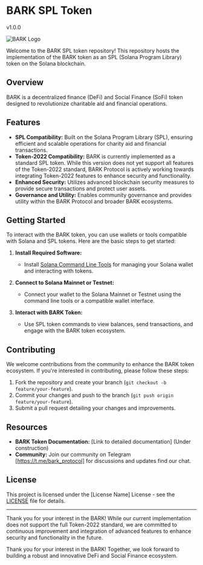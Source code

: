 # BARK SPL Token
v1.0.0

![BARK Logo](link_to_logo.png)

Welcome to the BARK SPL token repository! This repository hosts the implementation of the BARK token as an SPL (Solana Program Library) token on the Solana blockchain.

## Overview

BARK is a decentralized finance (DeFi) and Social Finance (SoFi) token designed to revolutionize charitable aid and financial operations.

## Features

- **SPL Compatibility:** Built on the Solana Program Library (SPL), ensuring efficient and scalable operations for charity aid and financial transactions.
- **Token-2022 Compatibility:** BARK is currently implemented as a standard SPL token. While this version does not yet support all features of the Token-2022 standard, BARK Protocol is actively working towards integrating Token-2022 features to enhance security and functionality.
- **Enhanced Security:** Utilizes advanced blockchain security measures to provide secure transactions and protect user assets.
- **Governance and Utility:** Enables community governance and provides utility within the BARK Protocol and broader BARK ecosystems.

## Getting Started

To interact with the BARK token, you can use wallets or tools compatible with Solana and SPL tokens. Here are the basic steps to get started:

1. **Install Required Software:**
   - Install [Solana Command Line Tools](https://docs.solana.com/cli/install-solana-cli-tools) for managing your Solana wallet and interacting with tokens.

2. **Connect to Solana Mainnet or Testnet:**
   - Connect your wallet to the Solana Mainnet or Testnet using the command line tools or a compatible wallet interface.

3. **Interact with BARK Token:**
   - Use SPL token commands to view balances, send transactions, and engage with the BARK token ecosystem.

## Contributing

We welcome contributions from the community to enhance the BARK token ecosystem. If you're interested in contributing, please follow these steps:

1. Fork the repository and create your branch (`git checkout -b feature/your-feature`).
2. Commit your changes and push to the branch (`git push origin feature/your-feature`).
3. Submit a pull request detailing your changes and improvements.

## Resources

- **BARK Token Documentation:** [Link to detailed documentation] (Under construction)
- **Community:** Join our community on Telegram [https://t.me/bark_protocol] for discussions and updates find our chat.

## License

This project is licensed under the [License Name] License - see the [LICENSE](LICENSE) file for details.

---

Thank you for your interest in the BARK! While our current implementation does not support the full Token-2022 standard, we are committed to continuous improvement and integration of advanced features to enhance security and functionality in the future.

Thank you for your interest in the BARK! Together, we look forward to building a robust and innovative DeFi and Social Finance ecosystem.
